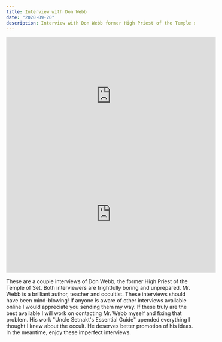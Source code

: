 ```yaml
---
title: Interview with Don Webb
date: "2020-09-20"
description: Interview with Don Webb former High Priest of the Temple of Set.
---
```


<iframe width="560" height="315" src="https://www.youtube.com/embed/4y6H0AiS1Gg" frameborder="0" allow="accelerometer; autoplay; clipboard-write; encrypted-media; gyroscope; picture-in-picture" allowfullscreen></iframe>

<iframe width="560" height="315" src="https://www.youtube.com/embed/Xl8L5gHKqA0" frameborder="0" allow="accelerometer; autoplay; clipboard-write; encrypted-media; gyroscope; picture-in-picture" allowfullscreen></iframe>

These are a couple interviews of Don Webb, the former High Priest of the Temple of Set. Both interviewers are frightfully boring and unprepared. Mr. Webb is a brilliant author, teacher and occultist. These interviews should have been mind-blowing! If anyone is aware of other interviews available online I would appreciate you sending them my way. If these truly are the best available I will work on contacting Mr. Webb myself and fixing that problem. His work "Uncle Setnakt's Essential Guide" upended everything I thought I knew about the occult. He deserves better promotion of his ideas. In the meantime, enjoy these imperfect interviews.
